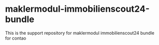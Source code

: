 # maklermodul-immobilienscout24-bundle
This is the support repository for maklermodul immobilienscout24 bundle for contao
